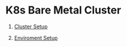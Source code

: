 # K8s Bare Metal Cluster

1. [Cluster Setup](./cluster-setup/README.md)

2. [Enviroment Setup](./environment-setup/README.md)
